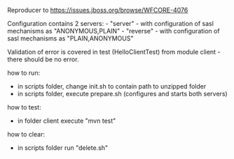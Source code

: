 Reproducer to https://issues.jboss.org/browse/WFCORE-4076

Configuration contains 2 servers:
    - "server" - with configuration of sasl mechanisms as "ANONYMOUS,PLAIN"
    - "reverse"  - with configuration of sasl mechanisms as "PLAIN,ANONYMOUS"

Validation of error is covered in test (HelloClientTest) from module client - there should be no error.


how to run:

- in scripts folder, change init.sh to contain path to unzipped folder
- in scripts folder, execute prepare.sh (configures and starts both servers)

how to test:
- in folder client execute "mvn test"

how to clear:
- in scripts folder run "delete.sh"
